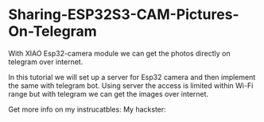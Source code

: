 # Sharing-ESP32S3-CAM-Pictures-On-Telegram
With XIAO Esp32-camera module we can get the photos directly on telegram over internet.


In this tutorial we will set up a server for Esp32 camera and then implement the same with telegram bot. Using server the access is limited within Wi-Fi range but with telegram we can get the images over internet.

Get more info on my instrucatbles:
My hackster:
